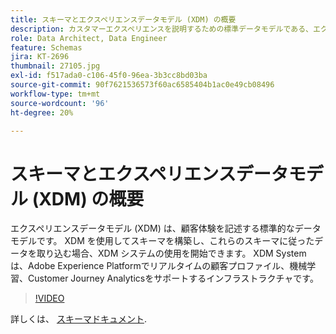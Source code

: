 ```yaml
---
title: スキーマとエクスペリエンスデータモデル (XDM) の概要
description: カスタマーエクスペリエンスを説明するための標準データモデルである、エクスペリエンスデータモデル（XDM）について説明します。
role: Data Architect, Data Engineer
feature: Schemas
jira: KT-2696
thumbnail: 27105.jpg
exl-id: f517ada0-c106-45f0-96ea-3b3cc8bd03ba
source-git-commit: 90f7621536573f60ac6585404b1ac0e49cb08496
workflow-type: tm+mt
source-wordcount: '96'
ht-degree: 20%

---
```


# スキーマとエクスペリエンスデータモデル (XDM) の概要

エクスペリエンスデータモデル (XDM) は、顧客体験を記述する標準的なデータモデルです。 XDM を使用してスキーマを構築し、これらのスキーマに従ったデータを取り込む場合、XDM システムの使用を開始できます。 XDM System は、Adobe Experience Platformでリアルタイムの顧客プロファイル、機械学習、Customer Journey Analyticsをサポートするインフラストラクチャです。

>[!VIDEO](https://video.tv.adobe.com/v/27105?quality=12&learn=on)

詳しくは、 [スキーマドキュメント](https://experienceleague.adobe.com/docs/experience-platform/xdm/home.html?lang=ja).

